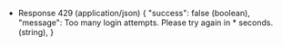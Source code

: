 + Response 429 (application/json)
    {
        "success": false (boolean),
        "message": Too many login attempts. Please try again in * seconds.(string),
    }